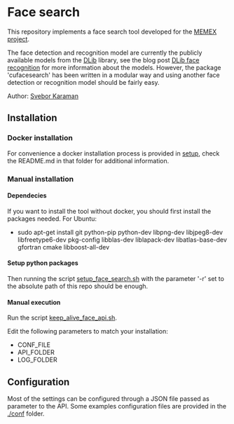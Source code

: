 # Face search

This repository implements a face search tool developed for the [MEMEX project](https://www.darpa.mil/program/memex).

The face detection and recognition model are currently the publicly available models from the [DLib](http://blog.dlib.net/) library, 
see the blog post [DLib face recognition](http://blog.dlib.net/2017/02/high-quality-face-recognition-with-deep.html) 
for more information about the models. However, the package 'cufacesearch' has been written in a modular way and using 
another face detection or recognition model should be fairly easy.

Author: [Svebor Karaman](mailto:svebor.karaman@columbia.edu)

## Installation 

### Docker installation

For convenience a docker installation process is provided in [setup](./setup), 
check the README.md in that folder for additional information.

### Manual installation

#### Dependecies

If you want to install the tool without docker, you should first install the packages needed. 
For Ubuntu:

- sudo apt-get install git python-pip python-dev libpng-dev libjpeg8-dev libfreetype6-dev pkg-config libblas-dev liblapack-dev libatlas-base-dev gfortran cmake libboost-all-dev

#### Setup python packages 

Then running the script [setup_face_search.sh](./setup/setup_face_search.sh) with the parameter '-r' set to the absolute 
path of this repo should be enough.

#### Manual execution

Run the script [keep_alive_face_api.sh](./www/keep_alive_face_api.sh).

Edit the following parameters to match your installation:

- CONF_FILE
- API_FOLDER
- LOG_FOLDER

## Configuration

Most of the settings can be configured through a JSON file passed as parameter to the API.
Some examples configuration files are provided in the [./conf](conf) folder.




